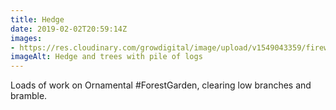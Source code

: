 ```yaml
---
title: Hedge
date: 2019-02-02T20:59:14Z
images: 
- https://res.cloudinary.com/growdigital/image/upload/v1549043359/firewood-1024646B.jpg
imageAlt: Hedge and trees with pile of logs
---
```


Loads of work on Ornamental #ForestGarden, clearing low branches and bramble.
